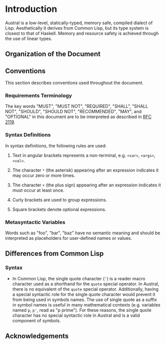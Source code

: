 # Introduction

Austral is a low-level, statically-typed, memory safe, compiled dialect of
Lisp. Aesthetically it derives from Common Lisp, but its type system is closest
to that of Haskell. Memory and resource safety is achieved through the use of
linear types.

## Organization of the Document

## Conventions

This section describes conventions used throughout the document.

### Requirements Terminology

The key words "MUST", "MUST NOT", "REQUIRED", "SHALL", "SHALL NOT", "SHOULD",
"SHOULD NOT", "RECOMMENDED", "MAY", and "OPTIONAL" in this document are to be
interpreted as described in [RFC 2119][rfc2119].

### Syntax Definitions

In syntax definitions, the following rules are used:

1. Text in angular brackets represents a non-terminal, e.g. `<var>`, `<args>`,
   `<val>`.

2. The character `*` (the asterisk) appearing after an expression indicates it
   may occur zero or more times.

3. The character `+` (the plus sign) appearing after an expression indicates it must occur at least once.

4. Curly brackets are used to group expressions.

5. Square brackets denote optional expressions.

### Metasyntactic Variables

Words such as "foo", "bar", "baz" have no semantic meaning and should be
interpreted as placeholders for user-defined names or values.

## Differences from Common Lisp

### Syntax

- In Common Lisp, the single quote character (`'`) is a reader macro character
  used as a shorthand for the `quote` special operator. In Austral, there is no
  equivalent of the `quote` special operator. Additionally, having a special
  syntactic role for the single quote character would prevent it from being used
  in symbols names.  The use of single quote as a suffix in symbol names is
  useful in many mathematical contexts (e.g. variables named `p`, `p'`, read as
  "p prime"). For these reasons, the single quote character has no special
  syntactic role in Austral and is a valid component of symbols.

## Acknowledgements

[rfc2119]: https://tools.ietf.org/html/rfc2119
